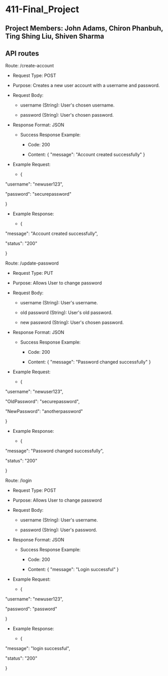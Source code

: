 # 411-Final_Project
Project Members: John Adams, Chiron Phanbuh, Ting Shing Liu, Shiven Sharma
---
API routes
---

Route: /create-account

- Request Type: POST

- Purpose: Creates a new user account with a username and password.

- Request Body:

  - username (String): User\'s chosen username.

  - password (String): User\'s chosen password.

<!-- -->

- Response Format: JSON

  - Success Response Example:

    - Code: 200

    - Content: { \"message\": \"Account created successfully\" }

<!-- -->

- Example Request:

  - {

\"username\": \"newuser123\",

\"password\": \"securepassword\"

}

- Example Response:

  - {

\"message\": \"Account created successfully\",

\"status\": \"200\"

}

Route: /update-password

- Request Type: PUT

- Purpose: Allows User to change password

- Request Body:

  - username (String): User\'s username.

  - old password (String): User\'s old password.

  - new password (String): User\'s chosen password.

<!-- -->

- Response Format: JSON

  - Success Response Example:

    - Code: 200

    - Content: { \"message\": \"Password changed successfully\" }

<!-- -->

- Example Request:

  - {

\"username\": \"newuser123\",

\"OldPassword\": \"securepassword\",

\"NewPassword\": \"anotherpassword\"

}

- Example Response:

  - {

\"message\": \"Password changed successfully\",

\"status\": \"200\"

}

Route: /login

- Request Type: POST

- Purpose: Allows User to change password

- Request Body:

  - username (String): User\'s username.

  - password (String): User\'s password.

<!-- -->

- Response Format: JSON

  - Success Response Example:

    - Code: 200

    - Content: { \"message\": \"Login successful\" }

<!-- -->

- Example Request:

  - {

\"username\": \"newuser123\",

\"password\": \"password\"

}

- Example Response:

  - {

\"message\": \"login successful\",

\"status\": \"200\"

}
